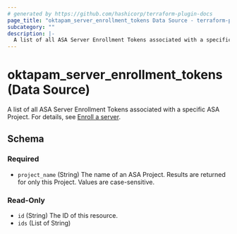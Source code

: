 ```yaml
---
# generated by https://github.com/hashicorp/terraform-plugin-docs
page_title: "oktapam_server_enrollment_tokens Data Source - terraform-provider-oktapam"
subcategory: ""
description: |-
  A list of all ASA Server Enrollment Tokens associated with a specific ASA Project. For details, see Enroll a server https://help.okta.com/asa/en-us/Content/Topics/Adv_Server_Access/docs/setup/enrolling-a-server.htm.
---
```


# oktapam_server_enrollment_tokens (Data Source)

A list of all ASA Server Enrollment Tokens associated with a specific ASA Project. For details, see [Enroll a server](https://help.okta.com/asa/en-us/Content/Topics/Adv_Server_Access/docs/setup/enrolling-a-server.htm).



<!-- schema generated by tfplugindocs -->
## Schema

### Required

- `project_name` (String) The name of an ASA Project. Results are returned for only this Project. Values are case-sensitive.

### Read-Only

- `id` (String) The ID of this resource.
- `ids` (List of String)



